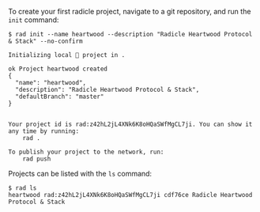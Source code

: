
To create your first radicle project, navigate to a git repository, and run
the `init` command:

```
$ rad init --name heartwood --description "Radicle Heartwood Protocol & Stack" --no-confirm

Initializing local 🌱 project in .

ok Project heartwood created
{
  "name": "heartwood",
  "description": "Radicle Heartwood Protocol & Stack",
  "defaultBranch": "master"
}


Your project id is rad:z42hL2jL4XNk6K8oHQaSWfMgCL7ji. You can show it any time by running:
    rad .

To publish your project to the network, run:
    rad push

```

Projects can be listed with the `ls` command:

```
$ rad ls
heartwood rad:z42hL2jL4XNk6K8oHQaSWfMgCL7ji cdf76ce Radicle Heartwood Protocol & Stack
```
